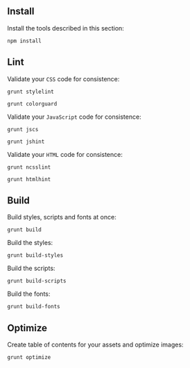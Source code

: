 Install
-------

Install the tools described in this section:

```
npm install
```


Lint
----

Validate your `CSS` code for consistence:

```
grunt stylelint
```

```
grunt colorguard
```

Validate your `JavaScript` code for consistence:

```
grunt jscs
```

```
grunt jshint
```

Validate your `HTML` code for consistence:

```
grunt ncsslint
```

```
grunt htmlhint
```


Build
-----

Build styles, scripts and fonts at once:

```
grunt build
```

Build the styles:

```
grunt build-styles
```

Build the scripts:

```
grunt build-scripts
```

Build the fonts:

```
grunt build-fonts
```


Optimize
--------

Create table of contents for your assets and optimize images:

```
grunt optimize
```
